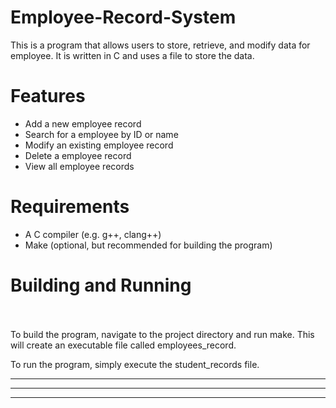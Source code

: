 # Employee-Record-System

This is a program that allows users to store, retrieve, and modify data for employee. It is written in C and uses a file to store the data.

# Features
- Add a new employee record
- Search for a employee by ID or name
- Modify an existing employee record
- Delete a employee record
- View all employee records

# Requirements
- A C compiler (e.g. g++, clang++)
- Make (optional, but recommended for building the program)

# Building and Running <br><br>
To build the program, navigate to the project directory and run make. This will create an executable file called employees_record.

To run the program, simply execute the student_records file.



---
---
---

